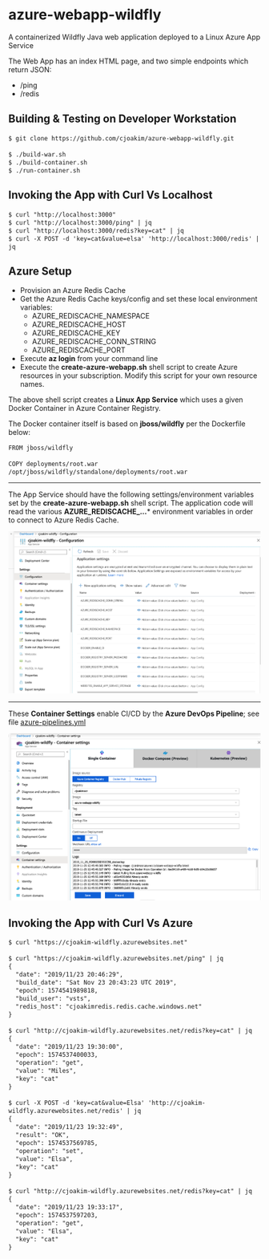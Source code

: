 # azure-webapp-wildfly

A containerized Wildfly Java web application deployed to a Linux Azure App Service

The Web App has an index HTML page, and two simple endpoints which return JSON:
- /ping
- /redis

## Building & Testing on Developer Workstation

```
$ git clone https://github.com/cjoakim/azure-webapp-wildfly.git

$ ./build-war.sh
$ ./build-container.sh
$ ./run-container.sh
```

## Invoking the App with Curl Vs Localhost

```
$ curl "http://localhost:3000"  
$ curl "http://localhost:3000/ping" | jq 
$ curl "http://localhost:3000/redis?key=cat" | jq 
$ curl -X POST -d 'key=cat&value=elsa' 'http://localhost:3000/redis' | jq
```

## Azure Setup 

- Provision an Azure Redis Cache
- Get the Azure Redis Cache keys/config and set these local environment variables:
    - AZURE_REDISCACHE_NAMESPACE
    - AZURE_REDISCACHE_HOST
    - AZURE_REDISCACHE_KEY
    - AZURE_REDISCACHE_CONN_STRING
    - AZURE_REDISCACHE_PORT
- Execute **az login** from your command line
- Execute the **create-azure-webapp.sh** shell script to create Azure resources in your subscription.  Modify this script for your own resource names.

The above shell script creates a **Linux App Service** which uses a given 
Docker Container in Azure Container Registry.

The Docker container itself is based on **jboss/wildfly** per the Dockerfile below:
```
FROM jboss/wildfly

COPY deployments/root.war /opt/jboss/wildfly/standalone/deployments/root.war
```

---

The App Service should have the following settings/environment variables 
set by the **create-azure-webapp.sh** shell script.  The application code will
read the various **AZURE_REDISCACHE_...*** environment variables in order to
connect to Azure Redis Cache.

![webapp-app-settings](img/webapp-app-settings.png)

---

These **Container Settings** enable CI/CD by the **Azure DevOps Pipeline**;
see file [azure-pipelines.yml](azure-pipelines.yml)

![webapp-container-settings](img/webapp-container-settings.png)

## Invoking the App with Curl Vs Azure

```
$ curl "https://cjoakim-wildfly.azurewebsites.net"

$ curl "https://cjoakim-wildfly.azurewebsites.net/ping" | jq
{
  "date": "2019/11/23 20:46:29",
  "build_date": "Sat Nov 23 20:43:23 UTC 2019",
  "epoch": 1574541989818,
  "build_user": "vsts",
  "redis_host": "cjoakimredis.redis.cache.windows.net"
}

$ curl "http://cjoakim-wildfly.azurewebsites.net/redis?key=cat" | jq
{
  "date": "2019/11/23 19:30:00",
  "epoch": 1574537400033,
  "operation": "get",
  "value": "Miles",
  "key": "cat"
}

$ curl -X POST -d 'key=cat&value=Elsa' 'http://cjoakim-wildfly.azurewebsites.net/redis' | jq
{
  "date": "2019/11/23 19:32:49",
  "result": "OK",
  "epoch": 1574537569785,
  "operation": "set",
  "value": "Elsa",
  "key": "cat"
}

$ curl "http://cjoakim-wildfly.azurewebsites.net/redis?key=cat" | jq
{
  "date": "2019/11/23 19:33:17",
  "epoch": 1574537597203,
  "operation": "get",
  "value": "Elsa",
  "key": "cat"
}
```
